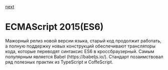 <a href="02.md">next</a>

<h1>ECMAScript 2015(ES6)</h1>

<div>
Мажорный релиз новой версии языка, старый код продолжит работать,
а полную поддержку новых конструкций обеспечивают трансляторы кода, которые переводят синтаксис ES6 в кроссбраузерный.
Самым популярным является Babel (https://babeljs.io/).
Стандарт позаимствовал ряд полезных практик из TypeScript и CoffeScript.
</div>
